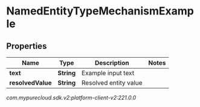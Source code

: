 # NamedEntityTypeMechanismExample


## Properties

| Name | Type | Description | Notes |
| ------------ | ------------- | ------------- | ------------- |
| **text** | **String** | Example input text |  |
| **resolvedValue** | **String** | Resolved entity value |  |




_com.mypurecloud.sdk.v2:platform-client-v2:221.0.0_
